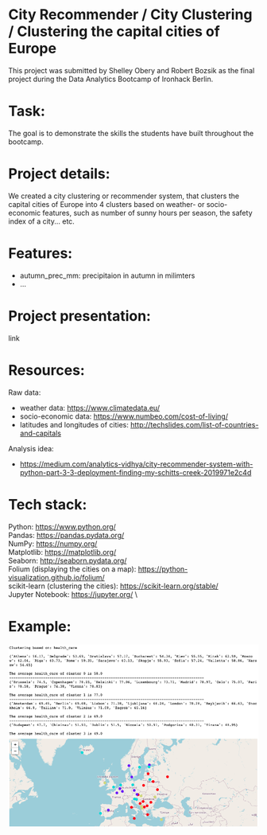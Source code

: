 # City Recommender / City Clustering / Clustering the capital cities of Europe
This project was submitted by Shelley Obery and Robert Bozsik as the final project during the Data Analytics Bootcamp of Ironhack Berlin.

# Task:
The goal is to demonstrate the skills the students have built throughout the bootcamp.

# Project details:
We created a city clustering or recommender system, that clusters the capital cities of Europe into 4 clusters based on weather- or socio-economic features, such as number of sunny hours per season, the safety index of a city... etc.

# Features:
 - autumn_prec_mm: precipitaion in autumn in milimters
 - ...

# Project presentation:
link

# Resources:
Raw data:
 - weather data: https://www.climatedata.eu/
 - socio-economic data: https://www.numbeo.com/cost-of-living/
 - latitudes and longitudes of cities: http://techslides.com/list-of-countries-and-capitals

Analysis idea:
 - https://medium.com/analytics-vidhya/city-recommender-system-with-python-part-3-3-deployment-finding-my-schitts-creek-2019971e2c4d
 
# Tech stack:
Python: https://www.python.org/ \
Pandas: https://pandas.pydata.org/ \
NumPy: https://numpy.org/ \
Matplotlib: https://matplotlib.org/ \
Seaborn: http://seaborn.pydata.org/ \
Folium (displaying the cities on a map): https://python-visualization.github.io/folium/ \
scikit-learn (clustering the cities): https://scikit-learn.org/stable/ \
Jupyter Notebook: https://jupyter.org/ \

# Example:
![health care index example](/images/health_care_index_example.png)
